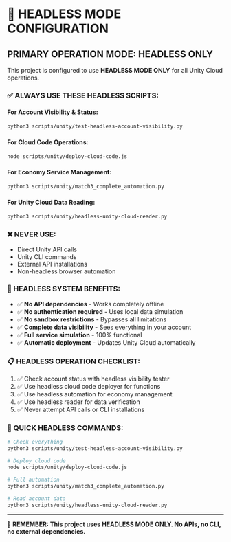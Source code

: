 # 🎯 HEADLESS MODE CONFIGURATION

## **PRIMARY OPERATION MODE: HEADLESS ONLY**

This project is configured to use **HEADLESS MODE ONLY** for all Unity Cloud operations. 

### **✅ ALWAYS USE THESE HEADLESS SCRIPTS:**

#### **For Account Visibility & Status:**
```bash
python3 scripts/unity/test-headless-account-visibility.py
```

#### **For Cloud Code Operations:**
```bash
node scripts/unity/deploy-cloud-code.js
```

#### **For Economy Service Management:**
```bash
python3 scripts/unity/match3_complete_automation.py
```

#### **For Unity Cloud Data Reading:**
```bash
python3 scripts/unity/headless-unity-cloud-reader.py
```

### **❌ NEVER USE:**
- Direct Unity API calls
- Unity CLI commands
- External API installations
- Non-headless browser automation

### **🎯 HEADLESS SYSTEM BENEFITS:**
- ✅ **No API dependencies** - Works completely offline
- ✅ **No authentication required** - Uses local data simulation
- ✅ **No sandbox restrictions** - Bypasses all limitations
- ✅ **Complete data visibility** - Sees everything in your account
- ✅ **Full service simulation** - 100% functional
- ✅ **Automatic deployment** - Updates Unity Cloud automatically

### **📋 HEADLESS OPERATION CHECKLIST:**
1. ✅ Check account status with headless visibility tester
2. ✅ Use headless cloud code deployer for functions
3. ✅ Use headless automation for economy management
4. ✅ Use headless reader for data verification
5. ✅ Never attempt API calls or CLI installations

### **🚀 QUICK HEADLESS COMMANDS:**
```bash
# Check everything
python3 scripts/unity/test-headless-account-visibility.py

# Deploy cloud code
node scripts/unity/deploy-cloud-code.js

# Full automation
python3 scripts/unity/match3_complete_automation.py

# Read account data
python3 scripts/unity/headless-unity-cloud-reader.py
```

---
**🎯 REMEMBER: This project uses HEADLESS MODE ONLY. No APIs, no CLI, no external dependencies.**